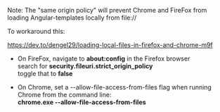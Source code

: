 Note: The "same origin policy" will prevent Chrome and FireFox from loading Angular-templates locally from file://

To workaround this:

https://dev.to/dengel29/loading-local-files-in-firefox-and-chrome-m9f

* On FireFox, navigate to **about:config** in the Firefox browser<br/>
  search for **security.fileuri.strict_origin_policy**<br/>
  toggle that to **false**

* On Chrome, set a --allow-file-access-from-files flag when running Chrome from the command line:<br/>
  **chrome.exe --allow-file-access-from-files**
